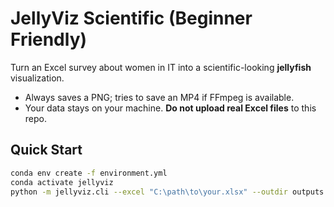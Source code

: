 # JellyViz Scientific (Beginner Friendly)

Turn an Excel survey about women in IT into a scientific-looking **jellyfish** visualization.
- Always saves a PNG; tries to save an MP4 if FFmpeg is available.
- Your data stays on your machine. **Do not upload real Excel files** to this repo.

## Quick Start
```bash
conda env create -f environment.yml
conda activate jellyviz
python -m jellyviz.cli --excel "C:\path\to\your.xlsx" --outdir outputs
